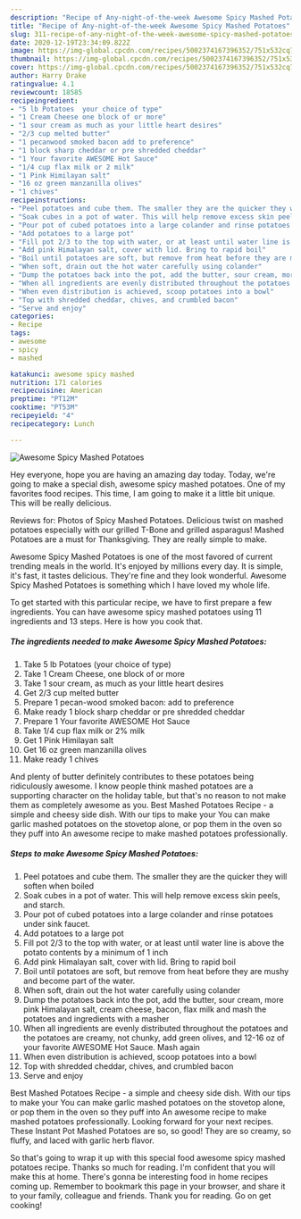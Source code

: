 ```yaml
---
description: "Recipe of Any-night-of-the-week Awesome Spicy Mashed Potatoes"
title: "Recipe of Any-night-of-the-week Awesome Spicy Mashed Potatoes"
slug: 311-recipe-of-any-night-of-the-week-awesome-spicy-mashed-potatoes
date: 2020-12-19T23:34:09.822Z
image: https://img-global.cpcdn.com/recipes/5002374167396352/751x532cq70/awesome-spicy-mashed-potatoes-recipe-main-photo.jpg
thumbnail: https://img-global.cpcdn.com/recipes/5002374167396352/751x532cq70/awesome-spicy-mashed-potatoes-recipe-main-photo.jpg
cover: https://img-global.cpcdn.com/recipes/5002374167396352/751x532cq70/awesome-spicy-mashed-potatoes-recipe-main-photo.jpg
author: Harry Drake
ratingvalue: 4.1
reviewcount: 18585
recipeingredient:
- "5 lb Potatoes  your choice of type"
- "1 Cream Cheese one block of or more"
- "1 sour cream as much as your little heart desires"
- "2/3 cup melted butter"
- "1 pecanwood smoked bacon add to preference"
- "1 block sharp cheddar or pre shredded cheddar"
- "1 Your favorite AWESOME Hot Sauce"
- "1/4 cup flax milk or 2 milk"
- "1 Pink Himilayan salt"
- "16 oz green manzanilla olives"
- "1 chives"
recipeinstructions:
- "Peel potatoes and cube them. The smaller they are the quicker they will soften when boiled"
- "Soak cubes in a pot of water. This will help remove excess skin peels, and starch."
- "Pour pot of cubed potatoes into a large colander and rinse potatoes under sink faucet."
- "Add potatoes to a large pot"
- "Fill pot 2/3 to the top with water, or at least until water line is above the potato contents by a minimum of 1 inch"
- "Add pink Himalayan salt, cover with lid. Bring to rapid boil"
- "Boil until potatoes are soft, but remove from heat before they are mushy and become part of the water."
- "When soft, drain out the hot water carefully using colander"
- "Dump the potatoes back into the pot, add the butter, sour cream, more pink Himalayan salt, cream cheese, bacon, flax milk and mash the potatoes and ingredients with a masher"
- "When all ingredients are evenly distributed throughout the potatoes and the potatoes are creamy, not chunky, add green olives, and 12-16 oz of your favorite AWESOME Hot Sauce. Mash again"
- "When even distribution is achieved, scoop potatoes into a bowl"
- "Top with shredded cheddar, chives, and crumbled bacon"
- "Serve and enjoy"
categories:
- Recipe
tags:
- awesome
- spicy
- mashed

katakunci: awesome spicy mashed 
nutrition: 171 calories
recipecuisine: American
preptime: "PT12M"
cooktime: "PT53M"
recipeyield: "4"
recipecategory: Lunch

---
```



![Awesome Spicy Mashed Potatoes](https://img-global.cpcdn.com/recipes/5002374167396352/751x532cq70/awesome-spicy-mashed-potatoes-recipe-main-photo.jpg)

Hey everyone, hope you are having an amazing day today. Today, we're going to make a special dish, awesome spicy mashed potatoes. One of my favorites food recipes. This time, I am going to make it a little bit unique. This will be really delicious.

Reviews for: Photos of Spicy Mashed Potatoes. Delicious twist on mashed potatoes especially with our grilled T-Bone and grilled asparagus! Mashed Potatoes are a must for Thanksgiving. They are really simple to make.

Awesome Spicy Mashed Potatoes is one of the most favored of current trending meals in the world. It's enjoyed by millions every day. It is simple, it's fast, it tastes delicious. They're fine and they look wonderful. Awesome Spicy Mashed Potatoes is something which I have loved my whole life.


To get started with this particular recipe, we have to first prepare a few ingredients. You can have awesome spicy mashed potatoes using 11 ingredients and 13 steps. Here is how you cook that.

<!--inarticleads1-->

##### The ingredients needed to make Awesome Spicy Mashed Potatoes:

1. Take 5 lb Potatoes  (your choice of type)
1. Take 1 Cream Cheese, one block of or more
1. Take 1 sour cream, as much as your little heart desires
1. Get 2/3 cup melted butter
1. Prepare 1 pecan-wood smoked bacon: add to preference
1. Make ready 1 block sharp cheddar or pre shredded cheddar
1. Prepare 1 Your favorite AWESOME Hot Sauce
1. Take 1/4 cup flax milk or 2% milk
1. Get 1 Pink Himilayan salt
1. Get 16 oz green manzanilla olives
1. Make ready 1 chives


And plenty of butter definitely contributes to these potatoes being ridiculously awesome. I know people think mashed potatoes are a supporting character on the holiday table, but that&#39;s no reason to not make them as completely awesome as you. Best Mashed Potatoes Recipe - a simple and cheesy side dish. With our tips to make your You can make garlic mashed potatoes on the stovetop alone, or pop them in the oven so they puff into An awesome recipe to make mashed potatoes professionally. 

<!--inarticleads2-->

##### Steps to make Awesome Spicy Mashed Potatoes:

1. Peel potatoes and cube them. The smaller they are the quicker they will soften when boiled
1. Soak cubes in a pot of water. This will help remove excess skin peels, and starch.
1. Pour pot of cubed potatoes into a large colander and rinse potatoes under sink faucet.
1. Add potatoes to a large pot
1. Fill pot 2/3 to the top with water, or at least until water line is above the potato contents by a minimum of 1 inch
1. Add pink Himalayan salt, cover with lid. Bring to rapid boil
1. Boil until potatoes are soft, but remove from heat before they are mushy and become part of the water.
1. When soft, drain out the hot water carefully using colander
1. Dump the potatoes back into the pot, add the butter, sour cream, more pink Himalayan salt, cream cheese, bacon, flax milk and mash the potatoes and ingredients with a masher
1. When all ingredients are evenly distributed throughout the potatoes and the potatoes are creamy, not chunky, add green olives, and 12-16 oz of your favorite AWESOME Hot Sauce. Mash again
1. When even distribution is achieved, scoop potatoes into a bowl
1. Top with shredded cheddar, chives, and crumbled bacon
1. Serve and enjoy


Best Mashed Potatoes Recipe - a simple and cheesy side dish. With our tips to make your You can make garlic mashed potatoes on the stovetop alone, or pop them in the oven so they puff into An awesome recipe to make mashed potatoes professionally. Looking forward for your next recipes. These Instant Pot Mashed Potatoes are so, so good! They are so creamy, so fluffy, and laced with garlic herb flavor. 

So that's going to wrap it up with this special food awesome spicy mashed potatoes recipe. Thanks so much for reading. I'm confident that you will make this at home. There's gonna be interesting food in home recipes coming up. Remember to bookmark this page in your browser, and share it to your family, colleague and friends. Thank you for reading. Go on get cooking!
